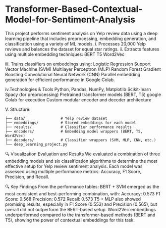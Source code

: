 # Transformer-Based-Contextual-Model-for-Sentiment-Analysis
This project performs sentiment analysis on Yelp review data using a deep learning pipeline that includes preprocessing, embedding generation, and classification using a variety of ML models.
i. Processes 20,000 Yelp reviews and balances the dataset for equal star ratings.
ii. Extracts features using multiple embedding techniques:
BERT
T5
Word2Vec

iii. Trains classifiers on embeddings using:
Logistic Regression
Support Vector Machine (SVM)
Multilayer Perceptron (MLP)
Random Forest
Gradient Boosting
Convolutional Neural Network (CNN)
Parallel embedding generation for efficient performance in Google Colab.

iv.Technologies & Tools
Python, Pandas, NumPy, Matplotlib
Scikit-learn
Spacy (for preprocessing)
Pretrained transformer models (BERT, T5)
google Colab for execution
Custom modular encoder and decoder architecture

V. Structure:
```
├── data/                # Yelp review dataset
├── embeddings/          # Stored embeddings for each model
├── results/             # Classifier performance results
├── encoders/            # Embedding model wrappers (BERT, T5, Word2Vec)
├── decoders/            # Classifier wrappers (SVM, MLP, CNN, etc.)
└── deep_learning_project.py
```
🔍 Visualization
Evaluation and Results
We evaluated a combination of three embedding models and six classification algorithms to determine the most effective setup for Yelp review sentiment analysis. Each model was assessed using multiple performance metrics: Accuracy, F1 Score, Precision, and Recall.

🔍 Key Findings
From the performance tables:
BERT + SVM emerged as the most consistent and best-performing combination, with:
Accuracy: 0.573
F1 Score: 0.568
Precision: 0.572
Recall: 0.573
T5 + MLP also showed promising results, especially in F1 Score (0.553) and Precision (0.565), but overall did not outperform the BERT-based setup.
Word2Vec embeddings underperformed compared to the transformer-based methods (BERT and T5), showing the power of contextual embeddings for this task.
